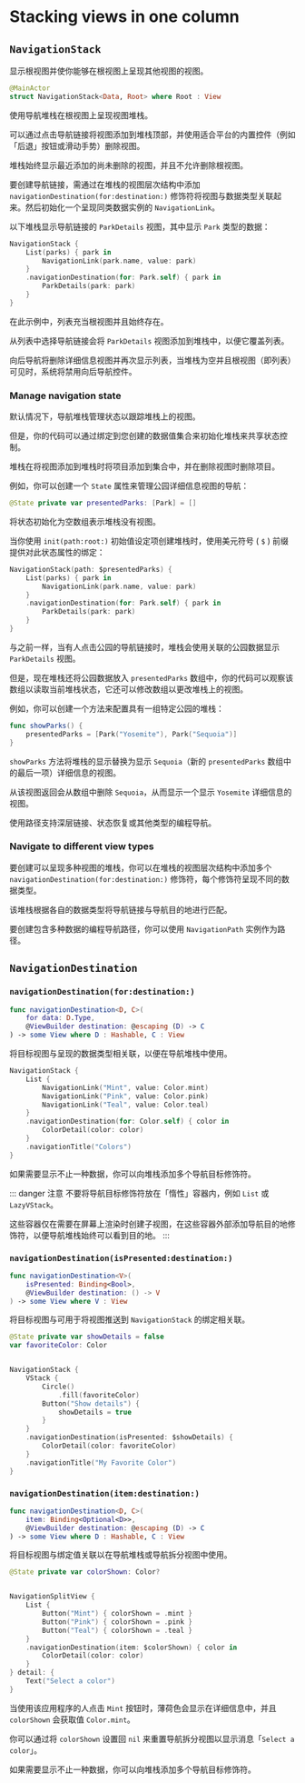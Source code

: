 # Stacking views in one column

## `NavigationStack`

显示根视图并使你能够在根视图上呈现其他视图的视图。

```swift
@MainActor
struct NavigationStack<Data, Root> where Root : View
```

使用导航堆栈在根视图上呈现视图堆栈。

可以通过点击导航链接将视图添加到堆栈顶部，并使用适合平台的内置控件（例如「后退」按钮或滑动手势）删除视图。

堆栈始终显示最近添加的尚未删除的视图，并且不允许删除根视图。

要创建导航链接，需通过在堆栈的视图层次结构中添加 `navigationDestination(for:destination:)` 修饰符将视图与数据类型关联起来。然后初始化一个呈现同类数据实例的 `NavigationLink`。

以下堆栈显示导航链接的 `ParkDetails` 视图，其中显示 `Park` 类型的数据：

```swift
NavigationStack {
    List(parks) { park in
        NavigationLink(park.name, value: park)
    }
    .navigationDestination(for: Park.self) { park in
        ParkDetails(park: park)
    }
}
```

在此示例中，列表充当根视图并且始终存在。

从列表中选择导航链接会将 `ParkDetails` 视图添加到堆栈中，以便它覆盖列表。

向后导航将删除详细信息视图并再次显示列表，当堆栈为空并且根视图（即列表）可见时，系统将禁用向后导航控件。

### Manage navigation state

默认情况下，导航堆栈管理状态以跟踪堆栈上的视图。

但是，你的代码可以通过绑定到您创建的数据值集合来初始化堆栈来共享状态控制。

堆栈在将视图添加到堆栈时将项目添加到集合中，并在删除视图时删除项目。

例如，你可以创建一个 `State` 属性来管理公园详细信息视图的导航：

```swift
@State private var presentedParks: [Park] = []
```

将状态初始化为空数组表示堆栈没有视图。

当你使用 `init(path:root:)` 初始值设定项创建堆栈时，使用美元符号 ( `$` ) 前缀提供对此状态属性的绑定：

```swift
NavigationStack(path: $presentedParks) {
    List(parks) { park in
        NavigationLink(park.name, value: park)
    }
    .navigationDestination(for: Park.self) { park in
        ParkDetails(park: park)
    }
}
```

与之前一样，当有人点击公园的导航链接时，堆栈会使用关联的公园数据显示 `ParkDetails` 视图。

但是，现在堆栈还将公园数据放入 `presentedParks` 数组中，你的代码可以观察该数组以读取当前堆栈状态，它还可以修改数组以更改堆栈上的视图。

例如，你可以创建一个方法来配置具有一组特定公园的堆栈：

```swift
func showParks() {
    presentedParks = [Park("Yosemite"), Park("Sequoia")]
}
```


`showParks` 方法将堆栈的显示替换为显示 `Sequoia`（新的 `presentedParks` 数组中的最后一项）详细信息的视图。

从该视图返回会从数组中删除 `Sequoia`，从而显示一个显示 `Yosemite` 详细信息的视图。

使用路径支持深层链接、状态恢复或其他类型的编程导航。

### Navigate to different view types

要创建可以呈现多种视图的堆栈，你可以在堆栈的视图层次结构中添加多个 `navigationDestination(for:destination:)` 修饰符，每个修饰符呈现不同的数据类型。

该堆栈根据各自的数据类型将导航链接与导航目的地进行匹配。

要创建包含多种数据的编程导航路径，你可以使用 `NavigationPath` 实例作为路径。


## `NavigationDestination`

### `navigationDestination(for:destination:)`

```swift
func navigationDestination<D, C>(
    for data: D.Type,
    @ViewBuilder destination: @escaping (D) -> C
) -> some View where D : Hashable, C : View
```
将目标视图与呈现的数据类型相关联，以便在导航堆栈中使用。

```swift
NavigationStack {
    List {
        NavigationLink("Mint", value: Color.mint)
        NavigationLink("Pink", value: Color.pink)
        NavigationLink("Teal", value: Color.teal)
    }
    .navigationDestination(for: Color.self) { color in
        ColorDetail(color: color)
    }
    .navigationTitle("Colors")
}
```

如果需要显示不止一种数据，你可以向堆栈添加多个导航目标修饰符。

::: danger 注意
不要将导航目标修饰符放在「惰性」容器内，例如 `List` 或 `LazyVStack`。

这些容器仅在需要在屏幕上渲染时创建子视图，在这些容器外部添加导航目的地修饰符，以便导航堆栈始终可以看到目的地。
:::

### `navigationDestination(isPresented:destination:)`

```swift
func navigationDestination<V>(
    isPresented: Binding<Bool>,
    @ViewBuilder destination: () -> V
) -> some View where V : View
```

将目标视图与可用于将视图推送到 `NavigationStack` 的绑定相关联。


```swift
@State private var showDetails = false
var favoriteColor: Color


NavigationStack {
    VStack {
        Circle()
            .fill(favoriteColor)
        Button("Show details") {
            showDetails = true
        }
    }
    .navigationDestination(isPresented: $showDetails) {
        ColorDetail(color: favoriteColor)
    }
    .navigationTitle("My Favorite Color")
}
```

### `navigationDestination(item:destination:)`

```swift
func navigationDestination<D, C>(
    item: Binding<Optional<D>>,
    @ViewBuilder destination: @escaping (D) -> C
) -> some View where D : Hashable, C : View
```

将目标视图与绑定值关联以在导航堆栈或导航拆分视图中使用。

```swift
@State private var colorShown: Color?


NavigationSplitView {
    List {
        Button("Mint") { colorShown = .mint }
        Button("Pink") { colorShown = .pink }
        Button("Teal") { colorShown = .teal }
    }
    .navigationDestination(item: $colorShown) { color in
        ColorDetail(color: color)
    }
} detail: {
    Text("Select a color")
}
```


当使用该应用程序的人点击 `Mint` 按钮时，薄荷色会显示在详细信息中，并且 `colorShown` 会获取值 `Color.mint`。

你可以通过将 `colorShown` 设置回 `nil` 来重置导航拆分视图以显示消息「`Select a color`」。

如果需要显示不止一种数据，你可以向堆栈添加多个导航目标修饰符。